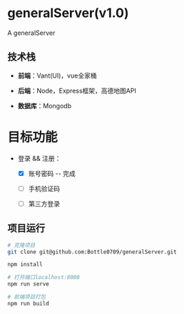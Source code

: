 # generalServer(v1.0)
A generalServer

## 技术栈

- **前端**：Vant(UI)，vue全家桶

- **后端**：Node，Express框架，高德地图API

- **数据库**：Mongodb


# 目标功能

- 登录 && 注册：

    - [x] 账号密码 -- 完成

    - [ ] 手机验证码

    - [ ] 第三方登录

## 项目运行

``` bash
# 克隆项目
git clone git@github.com:Bottle0709/generalServer.git

npm install

# 打开端口localhost:8008
npm run serve

# 前端项目打包
npm run build

```
